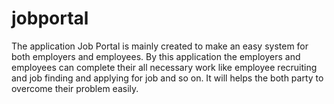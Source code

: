 # jobportal
The application Job Portal is mainly created to make an easy system for both employers and employees. By this application the employers and employees can complete their all necessary work like employee recruiting and job finding and applying for job and so on. It will helps the both party to overcome their problem easily.
